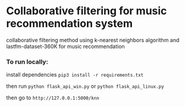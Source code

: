 # Collaborative filtering for music recommendation system
collaborative filtering method using k-nearest neighbors algorithm and lastfm-dataset-360K for music recommendation

### To run locally: 
install dependencies 
```pip3 install -r requirements.txt```

then run
```python flask_api_win.py```
or
```python flask_api_linux.py```

then go to
```http://127.0.0.1:5000/knn```
